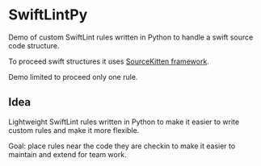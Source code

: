 # SwiftLintPy

Demo of custom SwiftLint rules written in Python to handle a swift source code structure.

To proceed swift structures it uses [SourceKitten framework](https://github.com/jpsim/SourceKitten).

Demo limited to proceed only one rule.

## Idea

Lightweight SwiftLint rules written in Python to make it easier to write custom rules and make it more flexible.

Goal: place rules near the code they are checkin to make it easier to maintain and extend for team work.